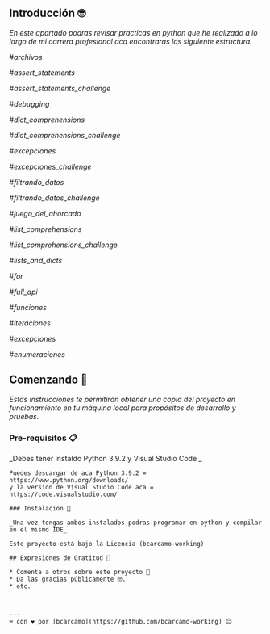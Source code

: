 ## Introducción 🤓

_En este apartado podras revisar practicas en python que he realizado a lo largo de mi carrera profesional
aca encontraras las siguiente estructura._

#_archivos_

#_assert_statements_

#_assert_statements_challenge_

#_debugging_

#_dict_comprehensions_

#_dict_comprehensions_challenge_

#_excepciones_

#_excepciones_challenge_

#_filtrando_datos_

#_filtrando_datos_challenge_

#_juego_del_ahorcado_

#_list_comprehensions_

#_list_comprehensions_challenge_

#_lists_and_dicts_

#_for_

#_full_api_

#_funciones_

#_iteraciones_

#_excepciones_

#_enumeraciones_

## Comenzando 🚀

_Estas instrucciones te permitirán obtener una copia del proyecto en funcionamiento en tu máquina local para propósitos de desarrollo y pruebas._

### Pre-requisitos 📋

_Debes tener instaldo Python 3.9.2 y Visual Studio Code  _

```
Puedes descargar de aca Python 3.9.2 = https://www.python.org/downloads/
y la version de Visual Studio Code aca = https://code.visualstudio.com/

### Instalación 🔧

_Una vez tengas ambos instalados podras programar en python y compilar en el mismo IDE_

Este proyecto está bajo la Licencia (bcarcamo-working)

## Expresiones de Gratitud 🎁

* Comenta a otros sobre este proyecto 📢
* Da las gracias públicamente 🤓.
* etc.



---
⌨️ con ❤️ por [bcarcamo](https://github.com/bcarcamo-working) 😊
